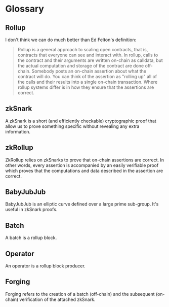 # Glossary

## Rollup
I don't think we can do much better than Ed Felton's definition:

> Rollup is a general approach to scaling open contracts, that is, contracts that everyone can see and interact with. In rollup, calls to the contract and their arguments are written on-chain as calldata, but the actual computation and storage of the contract are done off-chain. Somebody posts an on-chain assertion about what the contract will do. You can think of the assertion as "rolling up" all of the calls and their results into a single on-chain transaction. Where rollup systems differ is in how they ensure that the assertions are correct.

## zkSnark
A zkSnark is a short (and efficiently checkable) cryptographic proof that allow us to prove something specific without revealing any extra information.

## zkRollup
ZkRollup relies on zkSnarks to prove that on-chain assertions are correct. In other words, every assertion is accompanied by an easily verifiable proof which proves that the computations and data described in the assertion are correct.

## BabyJubJub
BabyJubJub is an elliptic curve defined over a large prime sub-group. It's useful in zkSnark proofs.

## Batch
A batch is a rollup block.

## Operator
An operator is a rollup block producer.

## Forging
Forging refers to the creation of a batch (off-chain) and the subsequent (on-chain) verification of the attached zkSnark.
